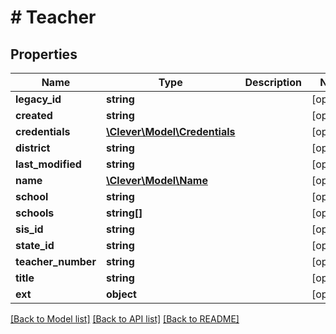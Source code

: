 # # Teacher

## Properties

Name | Type | Description | Notes
------------ | ------------- | ------------- | -------------
**legacy_id** | **string** |  | [optional]
**created** | **string** |  | [optional]
**credentials** | [**\Clever\Model\Credentials**](Credentials.md) |  | [optional]
**district** | **string** |  | [optional]
**last_modified** | **string** |  | [optional]
**name** | [**\Clever\Model\Name**](Name.md) |  | [optional]
**school** | **string** |  | [optional]
**schools** | **string[]** |  | [optional]
**sis_id** | **string** |  | [optional]
**state_id** | **string** |  | [optional]
**teacher_number** | **string** |  | [optional]
**title** | **string** |  | [optional]
**ext** | **object** |  | [optional]

[[Back to Model list]](../../README.md#models) [[Back to API list]](../../README.md#endpoints) [[Back to README]](../../README.md)
